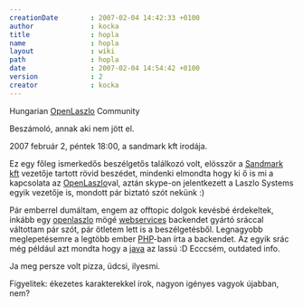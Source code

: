 ```yaml
---
creationDate        : 2007-02-04 14:42:33 +0100 
author              : kocka 
title               : hopla 
name                : hopla 
layout              : wiki 
path                : hopla 
date                : 2007-02-04 14:54:42 +0100 
version             : 2 
creator             : kocka 
---
```

Hungarian [OpenLaszlo](openlaszlo.html) Community

Beszámoló, annak aki nem jött el. 

2007 február 2, péntek 18:00, a sandmark kft irodája.

Ez egy főleg ismerkedős beszélgetős találkozó volt, elösször a [Sandmark kft](http://www.sandmark.hu/) vezetője tartott rövid beszédet, mindenki elmondta hogy ki ő is mi a kapcsolata az [OpenLaszlo](openlaszlo.html)val, aztán skype-on jelentkezett a Laszlo Systems egyik vezetője is, mondott pár biztató szót nekünk :)

Pár emberrel dumáltam, engem az offtopic dolgok kevésbé érdekeltek, inkább egy [openlaszlo](openlaszlo.html) mögé [webservices](WebServices.html) backendet gyártó sráccal váltottam pár szót, pár ötletem lett is a beszélgetésből. Legnagyobb meglepetésemre a legtöbb ember [PHP](PHP.html)-ban írta a backendet. Az egyik srác még például azt mondta hogy a [java](java.html) az lassú :D Ecccsém, outdated info.

Ja meg persze volt pizza, üdcsi, ilyesmi.


Figyelitek: ékezetes karakterekkel írok, nagyon igényes vagyok újabban, nem?


